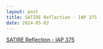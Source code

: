 ```yaml
---
layout: post
title: SATIRE Reflection - IAP 375
date: 2024-05-02
---
```


<object data="/pdf/2024-05-02.IAP.375.Final.Reflection.pdf" width="640" height="800" type='application/pdf'></object>

<a href="/pdf/2024-05-02.IAP.375.Final.Reflection.pdf" target="_blank">SATIRE Reflection - IAP 375</a>
